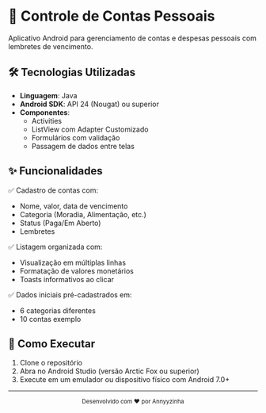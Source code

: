 # 📱 Controle de Contas Pessoais

Aplicativo Android para gerenciamento de contas e despesas pessoais com lembretes de vencimento.

## 🛠️ Tecnologias Utilizadas
- **Linguagem**: Java
- **Android SDK**: API 24 (Nougat) ou superior
- **Componentes**:
  - Activities
  - ListView com Adapter Customizado
  - Formulários com validação
  - Passagem de dados entre telas


## ✨ Funcionalidades
✅ Cadastro de contas com:  
- Nome, valor, data de vencimento  
- Categoria (Moradia, Alimentação, etc.)  
- Status (Paga/Em Aberto)  
- Lembretes  

✅ Listagem organizada com:  
- Visualização em múltiplas linhas  
- Formatação de valores monetários  
- Toasts informativos ao clicar  

✅ Dados iniciais pré-cadastrados em:  
- 6 categorias diferentes  
- 10 contas exemplo  

## 🚀 Como Executar
1. Clone o repositório
2. Abra no Android Studio (versão Arctic Fox ou superior)
3. Execute em um emulador ou dispositivo físico com Android 7.0+

---

<div align="center">
  <sub>Desenvolvido com ❤️ por Annyyzinha</sub>
</div>
